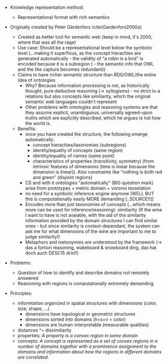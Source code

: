 * Knowledge representation method:
	* Representational format with rich semantics
* Originally created by Peter Gärdenfors \cite{Gardenfors2000a}
	* Created as better tool for semantic web (keep in mind, it's 2000, where that was all the rage)
	* Use case: Should be a representational level below the symbolic level (...making it superflous, as the concept hierachies are generated automatically - the validity of "a robin is a bird" is encoded because it is a subregion ( - the semantic info that OWL and the like capture becomes redundant))
	* Claims to have richer semantic structure than RDS/OWL/the entire idea of ontologies
		* Why? Because information processing is not, as historically thought, pure deductive reasoning (→ syllogisms) - no strict is-a relations but also concepts like similiarity, which the original semantic web languages couldn't represent
		* Other problems with ontologies and reasoning systems are that they assume explicit, unambiguous, universally agreed-upon truths which are explicitly described, which he argues is not how the world is.
	* Benefits:
		* once you have created the structure, the following emerge automatically: 
			* concept hierachies/taxonomies (subregions)
			* identity/equality of concepts (same region)
			* identity/equality of names (same point)
			* characteristics of properties (transitivity, symmetry) (from intrinsic features of dimensions (time is linear because the dimension is linear)). Also constraints like "nothing is both red and green" (disjoint regions)
		* CS and with it ontologies "automatically" (BIG question mark) arise from prototypes + metric domain + voronoi tesselation
		* no need for a symbolic inference engine anymore [WELL BUT this is computationally easily MORE demanding [..SOURCE!!]]
		* Encodes more than just taxonomies of concepts (...which means more can be used for inference/reasoning): similiarity (If the wine I want to have is not avaiable, with the aid of the similarity information provided by the domain structures I can find similar ones - but since similarity is cnotext-dependant, the system can ask me for what dimensions of the wine are important to me to judge similarity!)
		* Metaphors and metonymies are understood by the framework (-> das a fortiori reasoning, wakeboard & snowboard ding, das hat doch auch DESC15 drin!!)
* Problems:
	* Question of how to identify and describe domains not remotely answered
	* Reasioning with regions is computationally extremely demanding

* Principles:
	* informtation organized in spatial structures with dimensions (color, size, shape, ...)
		* dimensions have topological or geometric structures
		* dimensions sorted into domains (h+s+v = color)
		* dimensions are human-interpretable (measurable qualities)
	* distances ^= dissimiliartiy
	* properties: *A property is a convex region in some domain*
	* concepts: *A concept is represented as a set of convex regions in a number of domains together with a prominence assignment to the domains and information about how the regions in different domains are correlated.* 